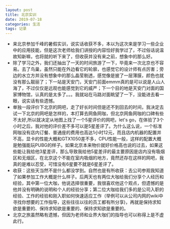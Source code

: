 ```yaml
---
layout: post
title: 北京实训
date: 2019-07-18
categories: 生活
tags: 记录
---
```


*   来北京参加千峰的暑假实训，说实话收获不多，本以为这次来是学习一些企业中的应用技能，但是这次老师给我们讲授的内容恰好我学过了，不过俗话说温故知新嘛，也将就的听下来了，但收获并没有来之前，想象中的那么好。
*   除了学习之外，我们还抽出了一天的时间旅游了一下，毕竟来一次北京也不容易。去了鸟巢，虽然只能在外边看它的轮廓，也感觉它的设计师有点厉害；旁边的水立方并没有想象中的那么晶莹剔透，感觉像是披了一层薄膜，颜色也就没有那么靓丽了；下一站是天安门，天安门前面emmm真的是可以说是人山人海了，不过仅仅是远观也能感觉到它的威严；下一个目的地是天安门对面的国家博物馆，认真的是太多了。。。我就站在马路对面眺望了一下，没能进去看一眼，说实话有些遗憾。
*   单独一段评价下北京的网吧，走了好长时间但是还不到回去的时间，我决定去试一下北京的网吧是怎样的，本打算去网鱼网咖，但北京网鱼网咖的口碑有些不太好,所以就决定从地图上找了一个5星评价的网吧，let's go，在体验了3个小时之后，我对他的评价差不多可以是5星差评了。为什么这么说，一个标准网咖没有店内订餐、普通座的费用也高达1小时12元，而且店内机器的配置并不高，显卡的性能大概和GTX1050差不多，CPU性能一般，这样的配置大概是勉强能玩PUBG的样子。如果北京本来物价就好价格高也说的过去，如果这些能让我给他3星差评，那么导致我给他5星差评的最主要原因是店内没有吸烟区和无烟区，在北京这个不能在室内吸烟的地方，竟然还存在这样的网吧，我真的是难以忍受，可惜没有6星要不就是6星差评了。
*   收获：这些天当然不是什么都没学到。自然也是有所收获：去公司参观我知道了如果参加工作大概是什么样子。后两天也有两位大咖给我们分享个人经历和经验，其中第一位大咖，他说选择很重要，我很喜欢他这个观点，但遗憾的是他并没有明确的说明和个人的经验分享；第二位大咖给我们多的是公司入职的经验、工作的经验和刚入职如何快速适应工作（举例可以从公司内网的wiki中寻找你想要的工作指导，这些往往以往的员工都有所分享)，再就是保持求知欲是重要的、保持求知欲是重要的、保持求知欲是重要的。
*   北京之旅虽然略有遗憾，但因为老师和业界大咖们的指导也可以称得上是不虚此行。